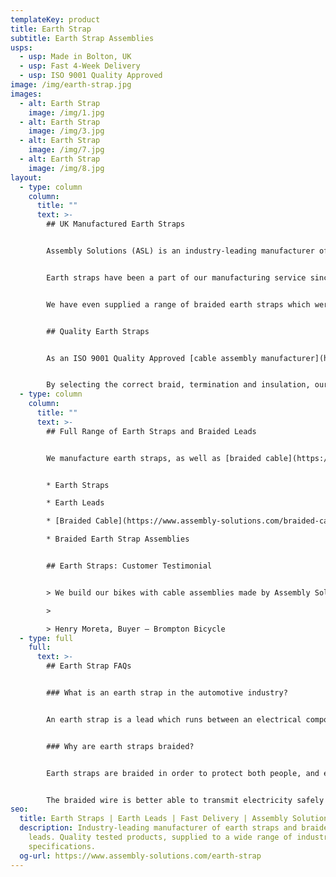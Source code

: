```yaml
---
templateKey: product
title: Earth Strap
subtitle: Earth Strap Assemblies
usps:
  - usp: Made in Bolton, UK
  - usp: Fast 4-Week Delivery
  - usp: ISO 9001 Quality Approved
image: /img/earth-strap.jpg
images:
  - alt: Earth Strap
    image: /img/1.jpg
  - alt: Earth Strap
    image: /img/3.jpg
  - alt: Earth Strap
    image: /img/7.jpg
  - alt: Earth Strap
    image: /img/8.jpg
layout:
  - type: column
    column:
      title: ""
      text: >-
        ## UK Manufactured Earth Straps


        Assembly Solutions (ASL) is an industry-leading manufacturer of braided earth straps and braided earth lead assemblies.


        Earth straps have been a part of our manufacturing service since we began, over 25 years ago. Our manufacturing team have a wide range of experience and knowledge, to deliver top-quality earth straps for the [automotive industry](https://www.assembly-solutions.com/markets/automotive), and more.


        We have even supplied a range of braided earth straps which were used in the Queen Elizabeth Aircraft Carrier!


        ## Quality Earth Straps


        As an ISO 9001 Quality Approved [cable assembly manufacturer](https://www.assembly-solutions.com/cable-assembly), we produce all our earth straps to the highest standard from our large and lively Bolton factory.


        By selecting the correct braid, termination and insulation, our earth straps are optimised for each application. We are open to looking at any size and quantity, and ensure that every single strap reaches the required performance criteria with respect to; temperature, flexibility, corrosion resistance, weight and electrical characteristics.
  - type: column
    column:
      title: ""
      text: >-
        ## Full Range of Earth Straps and Braided Leads


        We manufacture earth straps, as well as [braided cable](https://www.assembly-solutions.com/braided-cable) on reels. All our products are custom-made to customer specification, based on the size and length of cable. We also stock a range of terminations for single assemblies. We provide:


        * Earth Straps

        * Earth Leads

        * [Braided Cable](https://www.assembly-solutions.com/braided-cable) on reels

        * Braided Earth Strap Assemblies


        ## Earth Straps: Customer Testimonial


        > We build our bikes with cable assemblies made by Assembly Solutions as their quality is first class and deliveries are always on time, which is vital for our fast moving production lines! The sales and engineering team are an absolute pleasure to deal with, very friendly and quick to respond to any technical changes and quotations. It is very easy to say that ASL are one of our best suppliers!

        >

        > Henry Moreta, Buyer – Brompton Bicycle
  - type: full
    full:
      text: >-
        ## Earth Strap FAQs


        ### What is an earth strap in the automotive industry?


        An earth strap is a lead which runs between an electrical component and a negative battery terminal, or chassis, providing an alternate path for electricity to travel. The earth strap protects your vehicle from damage in the event of a power surge or short circuit, by dispersing the electricity safely.


        ### Why are earth straps braided?


        Earth straps are braided in order to protect both people, and electrical devices, from sudden surges in electricity. Normally made from high-grade copper wire, earth straps can redirect electricity safely into the earth, or a negative battery terminal when used within the automotive industry. 


        The braided wire is better able to transmit electricity safely than a single wire, due to splitting the electricity between multiple wires.
seo:
  title: Earth Straps | Earth Leads | Fast Delivery | Assembly Solutions
  description: Industry-leading manufacturer of earth straps and braided earth
    leads. Quality tested products, supplied to a wide range of industries and
    specifications.
  og-url: https://www.assembly-solutions.com/earth-strap
---
```

